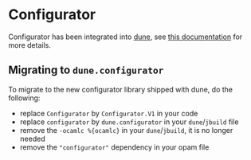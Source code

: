 Configurator
============

Configurator has been integrated into
[dune](https://github.com/ocaml/dune), see [this
documentation](https://dune.readthedocs.io/en/latest/configurator.html)
for more details.

Migrating to `dune.configurator`
--------------------------------

To migrate to the new configurator library shipped with dune, do the
following:

- replace `Configurator` by `Configurator.V1` in your code
- replace `configurator` by `dune.configurator` in your `dune`/`jbuild` file
- remove the `-ocamlc %{ocamlc}` in your `dune`/`jbuild`, it is no longer needed
- remove the `"configurator"` dependency in your opam file
